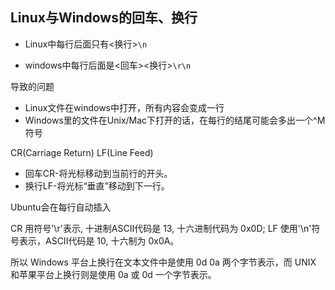 ## Linux与Windows的回车、换行

- Linux中每行后面只有<换行>`\n`

- windows中每行后面是<回车><换行>`\r\n`

导致的问题

- Linux文件在windows中打开，所有内容会变成一行
- Windows里的文件在Unix/Mac下打开的话，在每行的结尾可能会多出一个^M符号

CR(Carriage Return) LF(Line Feed)

- 回车CR-将光标移动到当前行的开头。
- 换行LF-将光标“垂直”移动到下一行。

Ubuntu会在每行自动插入<LF>

CR 用符号'\r'表示, 十进制ASCII代码是 13, 十六进制代码为 0x0D;
 LF 使用'\n'符号表示，ASCII代码是 10, 十六制为 0x0A。

所以 Windows 平台上换行在文本文件中是使用 0d 0a 两个字节表示，而 UNIX 和苹果平台上换行则是使用 0a 或 0d 一个字节表示。

